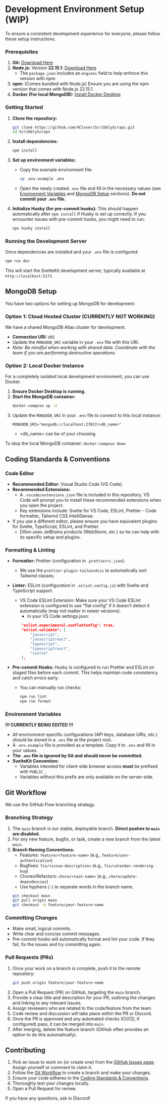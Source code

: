 ﻿# Development Environment Setup (WIP)

To ensure a consistent development experience for everyone, please follow these setup instructions.

### Prerequisites

1.  **Git:** [Download Here](https://git-scm.com/downloads)
2.  **Node.js:** Version **22.15.1**: [Download Here](https://nodejs.org/en)
    - The `package.json` includes an `engines` field to help enforce this version with npm.
3.  **npm:** (Comes bundled with Node.js) Ensure you are using the npm version that comes with Node.js 22.15.1.
4.  **Docker (For local MongoDB):** [Install Docker Desktop](https://www.docker.com/products/docker-desktop/)

### Getting Started

1.  **Clone the repository:**

    ```bash
    git clone https://github.com/4Clover/ScribblyScraps.git
    cd ScribblyScraps
    ```

2.  **Install dependencies:**

    ```bash
    npm install
    ```

3.  **Set up environment variables:**

    - Copy the example environment file:
        ```bash
        cp .env.example .env
        ```
    - Open the newly created `.env` file and fill in the necessary values (see [Environment Variables](#environment-variables) and [MongoDB Setup](#mongodb-setup) sections). **Do not commit your `.env` file.**

4.  **Initialize Husky (for pre-commit hooks):**
    This should happen automatically after `npm install` if Husky is set up correctly. If you encounter issues with pre-commit hooks, you might need to run:
    ```bash
    npx husky install
    ```

### Running the Development Server

Once dependencies are installed and your `.env` file is configured:

```bash
npm run dev
```

This will start the SvelteKit development server, typically available at `http://localhost:5173`.

## MongoDB Setup

You have two options for setting up MongoDB for development:

### Option 1: Cloud Hosted Cluster (CURRENTLY NOT WORKING)

We have a shared MongoDB Atlas cluster for development.

- **Connection URI:** `URI`
- Update the `MONGODB_URI` variable in your `.env` file with this URI.
- _Note: Be mindful when working with shared data. Coordinate with the team if you are performing destructive operations._

### Option 2: Local Docker Instance

For a completely isolated local development environment, you can use Docker.

1.  **Ensure Docker Desktop is running.**
2.  **Start the MongoDB container:**
    ```bash
    docker-compose up -d
    ```
3.  Update the `MONGODB_URI` in your `.env` file to connect to this local instance:
    ```
    MONGODB_URI="mongodb://localhost:27017/<db_name>"
    ```
    - <db_name> can be of your choosing

To stop the local MongoDB container: `docker-compose down`

## Coding Standards & Conventions

### Code Editor

- **Recommended Editor:** Visual Studio Code (VS Code).
- **Recommended Extensions:**
    - A `.vscode/extensions.json` file is included in this repository. VS Code will prompt you to install these recommended extensions when you open the project.
    - Key extensions include: Svelte for VS Code, ESLint, Prettier - Code formatter, Tailwind CSS IntelliSense.
- If you use a different editor, please ensure you have equivalent plugins for Svelte, TypeScript, ESLint, and Prettier.
    - Dillon uses JetBrains products (WebStorm, etc.) so he can help with its specific setup and plugins.

### Formatting & Linting

- **Formatter:** Prettier (configuration in `.prettierrc.json`).
    - We use the `prettier-plugin-tailwindcss` to automatically sort Tailwind classes.
- **Linter:** ESLint (configuration in `.eslint.config.js`) with Svelte and TypeScript support.

    - VS Code ESLint Extension: Make sure your VS Code ESLint extension is configured to use "flat config" if it doesn't detect it automatically (may not matter in newer versions).
        - In your VS Code settings.json:

    ```json
        "eslint.experimental.useFlatConfig": true,
        "eslint.validate": [
            "javascript",
            "javascriptreact",
            "typescript",
            "typescriptreact",
            "svelte"
        ],
    ```

- **Pre-commit Hooks:** Husky is configured to run Prettier and ESLint on staged files before each commit. This helps maintain code consistency and catch errors early.
    - You can manually run checks:
        ```bash
        npm run lint
        npm run format
        ```

### Environment Variables

**!!! CURRENTLY BEING EDITED !!!**

- All environment-specific configurations (API keys, database URIs, etc.) should be stored in a `.env` file at the project root.
- A `.env.example` file is provided as a template. Copy it to `.env` and fill in your values.
- **The `.env` file is ignored by Git and should never be committed.**
- **SvelteKit Convention:**
    - Variables intended for client-side browser access **must** be prefixed with `PUBLIC_`.
    - Variables without this prefix are only available on the server-side.

## Git Workflow

We use the GitHub Flow branching strategy.

### Branching Strategy

1.  The `main` branch is our stable, deployable branch. **Direct pushes to `main` are disabled.**
2.  For any new feature, bugfix, or task, create a new branch from the latest `main`.
3.  **Branch Naming Conventions:**
    - Features: `feature/<feature-name>` (e.g., `feature/user-authentication`)
    - Bugfixes: `fix/<issue-description>` (e.g., `fix/calendar-rendering-bug`)
    - Chores/Refactors: `chore/<task-name>` (e.g., `chore/update-dependencies`)
    - Use hyphens (`-`) to separate words in the branch name.
    ```bash
    git checkout main
    git pull origin main
    git checkout -b feature/your-feature-name
    ```

### Committing Changes

- Make small, logical commits.
- Write clear and concise commit messages.
- Pre-commit hooks will automatically format and lint your code. If they fail, fix the issues and try committing again.

### Pull Requests (PRs)

1.  Once your work on a branch is complete, push it to the remote repository:
    ```bash
    git push origin feature/your-feature-name
    ```
2.  Open a Pull Request (PR) on GitHub, targeting the `main` branch.
3.  Provide a clear title and description for your PR, outlining the changes and linking to any relevant issues.
4.  Assign reviewers who are related to the code/feature from the team.
5.  Code review and discussion will take place within the PR or Discord.
6.  Once the PR is approved and any automated checks (CI/CD, if configured) pass, it can be merged into `main`.
7.  After merging, delete the feature branch (GitHub often provides an option to do this automatically).

## Contributing

1.  Pick an issue to work on (or create one) from the [GitHub Issues page](<Link to your GitHub issues>). Assign yourself or comment to claim it.
2.  Follow the [Git Workflow](#git-workflow) to create a branch and make your changes.
3.  Ensure your code adheres to the [Coding Standards & Conventions](#coding-standards--conventions).
4.  Thoroughly test your changes locally.
5.  Open a Pull Request for review.

If you have any questions, ask in Discord!
